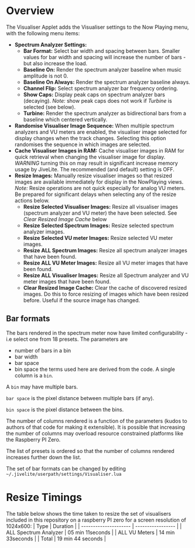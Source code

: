 # Overview
The Visualiser Applet adds the Visualiser settings to the Now Playing menu,
with the following menu items:
* **Spectrum Analyzer Settings:**
  * **Bar Format:** Select bar width and spacing between bars.
   Smaller values for bar width and spacing will increase the number of bars - but also increase the load.
  * **Baseline On:** Render the spectrum analyzer baseline when music amplitude is not 0.
  * **Baseline On Always:** Render the spectrum analyzer baseline always. 
  * **Channel Flip:** Select spectrum analyzer bar frequency ordering.
  * **Show Caps:** Display peak caps on spectrum analyzer bars (decaying).
  *Note:* show peak caps does not work if *Turbine* is selected (see below).
  * **Turbine:** Render the spectrum analyzer as bidirectional bars from a baseline which centered vertically.
* **Randomise Visualiser Image Sequence:**
    When multiple spectrum analyzers and VU meters are enabled, the visualiser image selected for display changes when the track changes.
    Selecting this option randomises the sequence in which images are selected.
* **Cache Visualiser Images in RAM:**
    Cache visualiser images in RAM for quick retrieval when changing the visualiser image for display.
 *WARNING* turning this on may result in significant increase memory usage by JiveLite.
 The recommended (and default) setting is OFF.
* **Resize Images:** Manually resize visualiser images so that resized images are available immediately for display in the NowPlaying views.
*Note:* Resize operations are not quick especially for analog VU meters.
Be prepared for significant delays when selecting any of the resize actions below.
  * **Resize Selected Visualiser Images:** Resize all visualiser images (spectrum analyzer and VU meter) the have been selected.
  See *Clear Resized Image Cache* below
  * **Resize Selected Spectrum Images:** Resize selected spectrum analyzer images. 
  * **Resize Selected VU meter Images:** Resize selected VU meter images.
  * **Resize ALL Spectrum Images:** Resize all spectrum analyzer images that have been found.
  * **Resize ALL VU Meter Images:** Resize all VU meter images that have been found.
  * **Resize ALL Visualiser Images:** Resize all Spectrum analyzer and VU meter images that have been found.  
  * **Clear Resized Image Cache:** Clear the cache of discovered resized images. Do this to force resizing of images which have been resized before. Useful if the source image has changed.
## Bar formats
The bars rendered in the spectrum meter now have limited configurability -
i.e select one from 18 presets.
The parameters are
* number of bars in a bin
* bar width
* bar space
* bin space
the terms used here are derived from the code.
A single column is a `bin`.

A `bin` may have multiple bars. 

`bar space` is the pixel distance between multiple bars (if any).

`bin space` is the pixel distance between the bins.

The number of columns rendered is a function of the parameters (kudos to authors of that code for making it extensible).
It is possible that increasing the number of columns may overload resource constrained platforms like the Raspberry PI Zero.

The list of presets is ordered so that the number of columns rendered increases further down the list.

The set of bar formats can be changed by editing `~/.jivelite/userpath/settings/Visualiser.lua`

# Resize Timings
The table below shows the time taken to resize the set of visualisers
included in this repository on a raspberry PI zero for a screen resolution of 1024x600:
| Type                  | Duration          | 
| --------------------- | ----------------- |
| ALL Spectrum Analyzer | 05 min 11seconds  |
| ALL VU Meters         | 14 min 33seconds  |
| Total                 | 19 min 44 seconds | 
